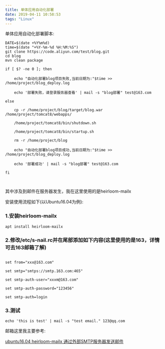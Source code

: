 ```yaml
---
title: 单体应用自动化部署
date: 2019-04-11 10:58:53
tags: "Linux"
---
```


单体应用自动化部署脚本:
<!--more-->

```
DATE=$(date +%Y%m%d)
time=$(date "+%Y-%m-%d %H:%M:%S")
git clone https://code.aliyun.com/test/blog.git
cd blog
mvn clean package

if [ $? -ne 0 ]; then

    echo "自动化部署blog项目失败,当前日期为:"$time >> /home/project/blog_deploy.log

    echo '部署失败，请登录服务器查看' | mail -s "blog部署" test@163.com

else

    cp -r /home/project/blog/target/blog.war /home/project/tomcat8/webapps/

    /home/project/tomcat8/bin/shutdown.sh

    /home/project/tomcat8/bin/startup.sh

    rm -r /home/project/blog

    echo "自动化部署blog项目成功,当前日期为:"$time >> /home/project/blog_deploy.log

    echo '部署成功' | mail -s "blog部署" test@163.com

fi



```
其中涉及到邮件在服务器发生，我在这里使用的是heirloom-mailx

安装使用流程如下(以Ubuntu16.04为例):

### 1.安装heirloom-mailx

```
apt install heirloom-mailx

```



### 2.修改/etc/s-nail.rc并在尾部添加如下内容(这里使用的是163，详情可去163邮箱了解)

```

set from="xxx@163.com"

set smtp="smtps://smtp.163.com:465"

set smtp-auth-user="xxxm@163.com"

set smtp-auth-password="123456"

set smtp-auth=login

```





### 3.测试

```
echo 'this is test' | mail -s "test email." 123@qq.com

```



邮箱这里我主要参考:

[ubuntu16.04 heirloom-mailx 通过外部SMTP服务器发送邮件](https://blog.csdn.net/just_shunjian/article/details/78677054)